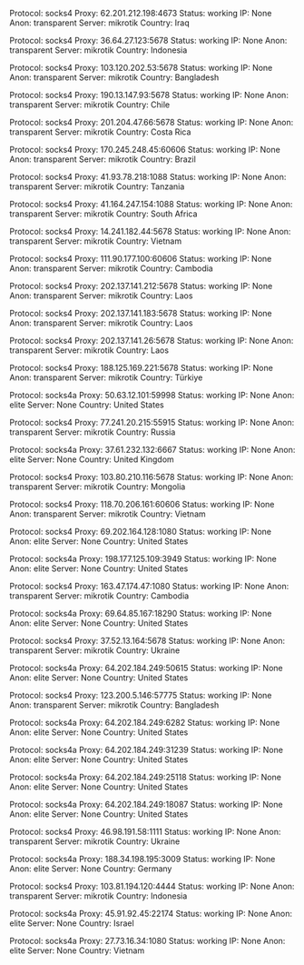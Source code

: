 Protocol: socks4
Proxy: 62.201.212.198:4673
Status: working
IP: None
Anon: transparent
Server: mikrotik
Country: Iraq

Protocol: socks4
Proxy: 36.64.27.123:5678
Status: working
IP: None
Anon: transparent
Server: mikrotik
Country: Indonesia

Protocol: socks4
Proxy: 103.120.202.53:5678
Status: working
IP: None
Anon: transparent
Server: mikrotik
Country: Bangladesh

Protocol: socks4
Proxy: 190.13.147.93:5678
Status: working
IP: None
Anon: transparent
Server: mikrotik
Country: Chile

Protocol: socks4
Proxy: 201.204.47.66:5678
Status: working
IP: None
Anon: transparent
Server: mikrotik
Country: Costa Rica

Protocol: socks4
Proxy: 170.245.248.45:60606
Status: working
IP: None
Anon: transparent
Server: mikrotik
Country: Brazil

Protocol: socks4
Proxy: 41.93.78.218:1088
Status: working
IP: None
Anon: transparent
Server: mikrotik
Country: Tanzania

Protocol: socks4
Proxy: 41.164.247.154:1088
Status: working
IP: None
Anon: transparent
Server: mikrotik
Country: South Africa

Protocol: socks4
Proxy: 14.241.182.44:5678
Status: working
IP: None
Anon: transparent
Server: mikrotik
Country: Vietnam

Protocol: socks4
Proxy: 111.90.177.100:60606
Status: working
IP: None
Anon: transparent
Server: mikrotik
Country: Cambodia

Protocol: socks4
Proxy: 202.137.141.212:5678
Status: working
IP: None
Anon: transparent
Server: mikrotik
Country: Laos

Protocol: socks4
Proxy: 202.137.141.183:5678
Status: working
IP: None
Anon: transparent
Server: mikrotik
Country: Laos

Protocol: socks4
Proxy: 202.137.141.26:5678
Status: working
IP: None
Anon: transparent
Server: mikrotik
Country: Laos

Protocol: socks4
Proxy: 188.125.169.221:5678
Status: working
IP: None
Anon: transparent
Server: mikrotik
Country: Türkiye

Protocol: socks4a
Proxy: 50.63.12.101:59998
Status: working
IP: None
Anon: elite
Server: None
Country: United States

Protocol: socks4
Proxy: 77.241.20.215:55915
Status: working
IP: None
Anon: transparent
Server: mikrotik
Country: Russia

Protocol: socks4a
Proxy: 37.61.232.132:6667
Status: working
IP: None
Anon: elite
Server: None
Country: United Kingdom

Protocol: socks4
Proxy: 103.80.210.116:5678
Status: working
IP: None
Anon: transparent
Server: mikrotik
Country: Mongolia

Protocol: socks4
Proxy: 118.70.206.161:60606
Status: working
IP: None
Anon: transparent
Server: mikrotik
Country: Vietnam

Protocol: socks4
Proxy: 69.202.164.128:1080
Status: working
IP: None
Anon: elite
Server: None
Country: United States

Protocol: socks4a
Proxy: 198.177.125.109:3949
Status: working
IP: None
Anon: elite
Server: None
Country: United States

Protocol: socks4
Proxy: 163.47.174.47:1080
Status: working
IP: None
Anon: transparent
Server: mikrotik
Country: Cambodia

Protocol: socks4a
Proxy: 69.64.85.167:18290
Status: working
IP: None
Anon: elite
Server: None
Country: United States

Protocol: socks4
Proxy: 37.52.13.164:5678
Status: working
IP: None
Anon: transparent
Server: mikrotik
Country: Ukraine

Protocol: socks4a
Proxy: 64.202.184.249:50615
Status: working
IP: None
Anon: elite
Server: None
Country: United States

Protocol: socks4
Proxy: 123.200.5.146:57775
Status: working
IP: None
Anon: transparent
Server: mikrotik
Country: Bangladesh

Protocol: socks4a
Proxy: 64.202.184.249:6282
Status: working
IP: None
Anon: elite
Server: None
Country: United States

Protocol: socks4a
Proxy: 64.202.184.249:31239
Status: working
IP: None
Anon: elite
Server: None
Country: United States

Protocol: socks4a
Proxy: 64.202.184.249:25118
Status: working
IP: None
Anon: elite
Server: None
Country: United States

Protocol: socks4a
Proxy: 64.202.184.249:18087
Status: working
IP: None
Anon: elite
Server: None
Country: United States

Protocol: socks4
Proxy: 46.98.191.58:1111
Status: working
IP: None
Anon: transparent
Server: mikrotik
Country: Ukraine

Protocol: socks4a
Proxy: 188.34.198.195:3009
Status: working
IP: None
Anon: elite
Server: None
Country: Germany

Protocol: socks4
Proxy: 103.81.194.120:4444
Status: working
IP: None
Anon: transparent
Server: mikrotik
Country: Indonesia

Protocol: socks4a
Proxy: 45.91.92.45:22174
Status: working
IP: None
Anon: elite
Server: None
Country: Israel

Protocol: socks4a
Proxy: 27.73.16.34:1080
Status: working
IP: None
Anon: elite
Server: None
Country: Vietnam

